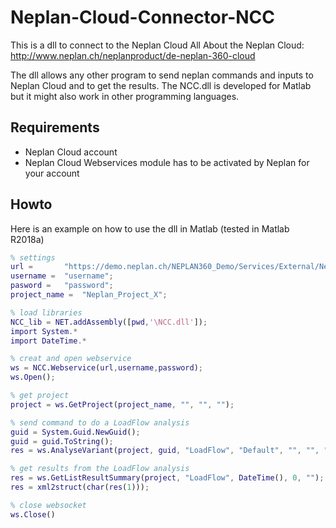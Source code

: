 # Neplan-Cloud-Connector-NCC
This is a dll to connect to the Neplan Cloud
All About the Neplan Cloud: http://www.neplan.ch/neplanproduct/de-neplan-360-cloud

The dll allows any other program to send neplan commands and inputs to Neplan Cloud and to get the results. The NCC.dll is developed for Matlab but it might also work in other programming languages.

## Requirements
* Neplan Cloud account
* Neplan Cloud Webservices module has to be activated by Neplan for your account

## Howto
Here is an example on how to use the dll in Matlab (tested in Matlab R2018a)
```Matlab
% settings
url =		"https://demo.neplan.ch/NEPLAN360_Demo/Services/External/NeplanService.svc";
username =	"username";
pasword =	"password";
project_name =	"Neplan_Project_X";

% load libraries
NCC_lib = NET.addAssembly([pwd,'\NCC.dll']);
import System.*
import DateTime.*

% creat and open webservice 
ws = NCC.Webservice(url,username,password);
ws.Open();

% get project
project = ws.GetProject(project_name, "", "", "");

% send command to do a LoadFlow analysis
guid = System.Guid.NewGuid();
guid = guid.ToString();
res = ws.AnalyseVariant(project, guid, "LoadFlow", "Default", "", "", "");

% get results from the LoadFlow analysis
res = ws.GetListResultSummary(project, "LoadFlow", DateTime(), 0, "");
res = xml2struct(char(res(1)));

% close websocket
ws.Close()
```
